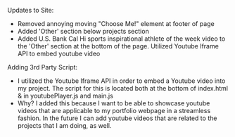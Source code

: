 Updates to Site:
- Removed annoying moving "Choose Me!" element at footer of page
- Added 'Other' section below projects section
- Added U.S. Bank Cal Hi sports inspirational athlete of the week video to the 'Other' section at the bottom of the page. Utilized Youtube Iframe API to embed youtube video

Adding 3rd Party Script:
- I utilized the Youtube Iframe API in order to embed a Youtube video into my 
project. The script for this is located both at the bottom of index.html & in youtubePlayer.js and main.js
- Why? I added this because I want to be able to showcase youtube videos that are applicable to my portfolio webpage in a streamless fashion. In the future I can add youtube videos that are related to the projects that I am doing, as well.